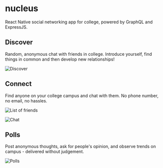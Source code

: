 # nucleus

React Native social networking app for college, powered by GraphQL and ExpressJS. 

## Discover 

Random, anonymous chat with friends in college. Introduce yourself, find things in common and then develop new relationships!

![Discover](https://raw.githubusercontent.com/kanishk98/nucleus/master/assets/discover.jpg)

## Connect

Find anyone on your college campus and chat with them. No phone number, no email, no hassles. 

![List of friends](https://raw.githubusercontent.com/kanishk98/nucleus/master/assets/connect_list.jpg)

![Chat](https://raw.githubusercontent.com/kanishk98/nucleus/master/assets/connect_chat.jpg)

## Polls

Post anonymous thoughts, ask for people's opinion, and observe trends on campus - delivered without judgement. 

![Polls](https://raw.githubusercontent.com/kanishk98/nucleus/master/assets/polls.jpg)
